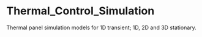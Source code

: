 # Thermal_Control_Simulation
Thermal panel simulation models for 1D transient; 1D, 2D  and 3D stationary.
